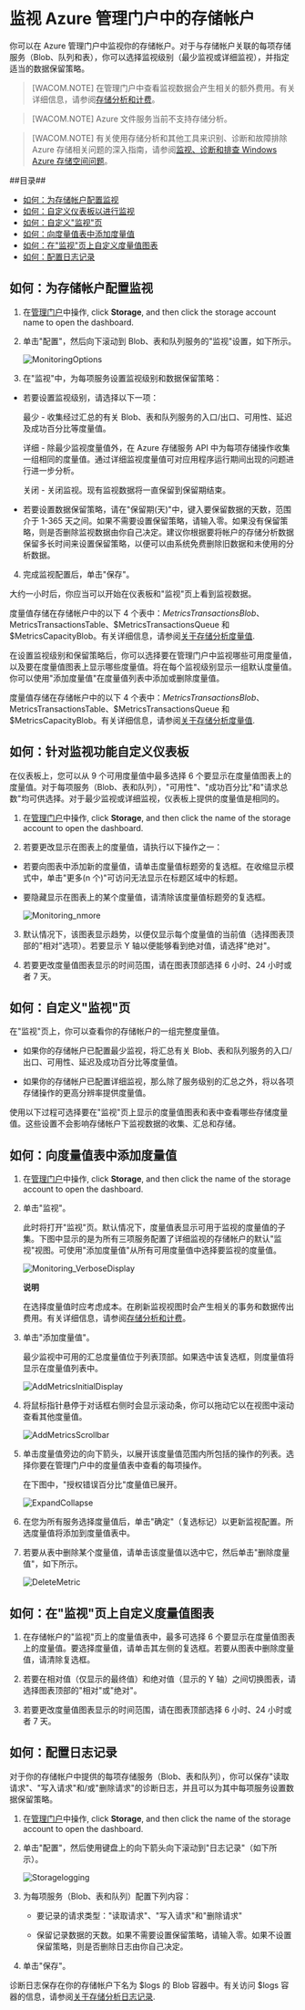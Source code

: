 <properties linkid="manage-services-how-to-monitor-a-storage-account" urlDisplayName="How to monitor" pageTitle="如何监视存储帐户 | Windows Azure" metaKeywords="Azure monitor storage accounts, storage account management portal, storage account dashboard, storage metrics table, storage metrics chart" description="了解如何使用管理门户在 Azure 中监视存储帐户。" metaCanonical="" services="storage" documentationCenter="" title="How To Monitor a Storage Account" authors="tamram" solutions="" manager="mbaldwin" editor="cgronlun" />
<tags ms.service="storage"
    ms.date="03/06/2015"
    wacn.date="04/11/2015"
    />



# <a id="createstorageaccount"></a>监视 Azure 管理门户中的存储帐户

你可以在 Azure 管理门户中监视你的存储帐户。对于与存储帐户关联的每项存储服务（Blob、队列和表），你可以选择监视级别（最少监视或详细监视），并指定适当的数据保留策略。 

> [WACOM.NOTE] 在管理门户中查看监视数据会产生相关的额外费用。有关详细信息，请参阅<a href="http://msdn.microsoft.com/zh-cn/library/windowsazure/hh360997.aspx">存储分析和计费</a>。 

> [WACOM.NOTE] Azure 文件服务当前不支持存储分析。

> [WACOM.NOTE] 有关使用存储分析和其他工具来识别、诊断和故障排除 Azure 存储相关问题的深入指南，请参阅[监视、诊断和排查 Windows Azure 存储空间问题](../storage-monitoring-diagnosing-troubleshooting)。


##目录##

* [如何：为存储帐户配置监视](#configurestoragemonitoring)
* [如何：自定义仪表板以进行监视](#customizestoragemonitoring)
* [如何：自定义"监视"页](#customizemonitorpage)
* [如何：向度量值表中添加度量值](#addmonitoringmetrics)
* [如何：在"监视"页上自定义度量值图表](#customizemetricschart)
* [如何：配置日志记录](#configurelogging)


<h2><a id="configurestoragemonitoring"></a>如何：为存储帐户配置监视</h2>

1. 在[管理门户](https://manage.windowsazure.cn)中操作, click **Storage**, and then click the storage account name to open the dashboard.

2. 单击"配置"，然后向下滚动到 Blob、表和队列服务的"监视"设置，如下所示。

	![MonitoringOptions](./media/storage-monitor-storage-account/Storage_MonitoringOptions.png)

3. 在"监视"中，为每项服务设置监视级别和数据保留策略：

-  若要设置监视级别，请选择以下一项：

      最少 - 收集经过汇总的有关 Blob、表和队列服务的入口/出口、可用性、延迟及成功百分比等度量值。

      详细 - 除最少监视度量值外，在 Azure 存储服务 API 中为每项存储操作收集一组相同的度量值。通过详细监视度量值可对应用程序运行期间出现的问题进行进一步分析。 

      关闭 - 关闭监视。现有监视数据将一直保留到保留期结束。

- 若要设置数据保留策略，请在"保留期(天)"中，键入要保留数据的天数，范围介于 1-365 天之间。如果不需要设置保留策略，请输入零。如果没有保留策略，则是否删除监视数据由你自己决定。建议你根据要将帐户的存储分析数据保留多长时间来设置保留策略，以便可以由系统免费删除旧数据和未使用的分析数据。

4. 完成监视配置后，单击"保存"。

大约一小时后，你应当可以开始在仪表板和"监视"页上看到监视数据。

度量值存储在存储帐户中的以下 4 个表中：$MetricsTransactionsBlob、$MetricsTransactionsTable、$MetricsTransactionsQueue 和 $MetricsCapacityBlob。有关详细信息，请参阅[关于存储分析度量值](http://msdn.microsoft.com/zh-cn/library/azure/hh343258.aspx).

在设置监视级别和保留策略后，你可以选择要在管理门户中监视哪些可用度量值，以及要在度量值图表上显示哪些度量值。将在每个监视级别显示一组默认度量值。你可以使用"添加度量值"在度量值列表中添加或删除度量值。

度量值存储在存储帐户中的以下 4 个表中：$MetricsTransactionsBlob、$MetricsTransactionsTable、$MetricsTransactionsQueue 和 $MetricsCapacityBlob。有关详细信息，请参阅[关于存储分析度量值](http://msdn.microsoft.com/zh-cn/library/windowsazure/hh343258.aspx).


<h2><a id="customizestoragemonitoring"></a>如何：针对监视功能自定义仪表板</h2>

在仪表板上，您可以从 9 个可用度量值中最多选择 6 个要显示在度量值图表上的度量值。对于每项服务（Blob、表和队列），"可用性"、"成功百分比"和"请求总数"均可供选择。对于最少监视或详细监视，仪表板上提供的度量值是相同的。

1. 在[管理门户](https://manage.windowsazure.cn)中操作, click **Storage**, and then click the name of the storage account to open the dashboard.

2. 若要更改显示在图表上的度量值，请执行以下操作之一：

- 若要向图表中添加新的度量值，请单击度量值标题旁的复选框。在收缩显示模式中，单击"更多(n 个)"可访问无法显示在标题区域中的标题。

- 要隐藏显示在图表上的某个度量值，请清除该度量值标题旁的复选框。

	![Monitoring_nmore](./media/storage-monitor-storage-account/storage_Monitoring_nmore.png)
  
3. 默认情况下，该图表显示趋势，以便仅显示每个度量值的当前值（选择图表顶部的"相对"选项）。若要显示 Y 轴以便能够看到绝对值，请选择"绝对"。

4. 若要更改度量值图表显示的时间范围，请在图表顶部选择 6 小时、24 小时或者 7 天。
     

<h2><a id="customizemonitorpage"></a>如何：自定义"监视"页</h2>

在"监视"页上，你可以查看你的存储帐户的一组完整度量值。 

- 如果你的存储帐户已配置最少监视，将汇总有关 Blob、表和队列服务的入口/出口、可用性、延迟及成功百分比等度量值。

- 如果你的存储帐户已配置详细监视，那么除了服务级别的汇总之外，将以各项存储操作的更高分辨率提供度量值。

使用以下过程可选择要在"监视"页上显示的度量值图表和表中查看哪些存储度量值。这些设置不会影响存储帐户下监视数据的收集、汇总和存储。

<h2><a id="addmonitoringmetrics"></a>如何：向度量值表中添加度量值</h2>


1. 在[管理门户](https://manage.windowsazure.cn)中操作, click **Storage**, and then click the name of the storage account to open the dashboard.

2. 单击"监视"。

	此时将打开"监视"页。默认情况下，度量值表显示可用于监视的度量值的子集。下图中显示的是为所有三项服务配置了详细监视的存储帐户的默认"监视"视图。可使用"添加度量值"从所有可用度量值中选择要监视的度量值。


	![Monitoring_VerboseDisplay](./media/storage-monitor-storage-account/Storage_Monitoring_VerboseDisplay.png)

	<div class="dev-callout"> 
	<b>说明</b>
	<p>在选择度量值时应考虑成本。在刷新监视视图时会产生相关的事务和数据传出费用。有关详细信息，请参阅<a href="http://msdn.microsoft.com/zh-cn/library/azure/hh360997.aspx">存储分析和计费</a>。</p>
</div>

3. 单击"添加度量值"。 

	最少监视中可用的汇总度量值位于列表顶部。如果选中该复选框，则度量值将显示在度量值列表中。 

	![AddMetricsInitialDisplay](./media/storage-monitor-storage-account/Storage_AddMetrics_InitialDisplay.png)
 
4. 将鼠标指针悬停于对话框右侧时会显示滚动条，你可以拖动它以在视图中滚动查看其他度量值。

	![AddMetricsScrollbar](./media/storage-monitor-storage-account/Storage_AddMetrics_Scrollbar.png)


5. 单击度量值旁边的向下箭头，以展开该度量值范围内所包括的操作的列表。选择你要在管理门户中的度量值表中查看的每项操作。

	在下图中，"授权错误百分比"度量值已展开。

	![ExpandCollapse](./media/storage-monitor-storage-account/Storage_AddMetrics_ExpandCollapse.png)


6. 在您为所有服务选择度量值后，单击"确定"（复选标记）以更新监视配置。所选度量值将添加到度量值表中。

7. 若要从表中删除某个度量值，请单击该度量值以选中它，然后单击"删除度量值"，如下所示。

	![DeleteMetric](./media/storage-monitor-storage-account/Storage_DeleteMetric.png)

<h2><a id="customizemetricschart"></a>如何：在"监视"页上自定义度量值图表</h2>

1. 在存储帐户的"监视"页上的度量值表中，最多可选择 6 个要显示在度量值图表上的度量值。要选择度量值，请单击其左侧的复选框。若要从图表中删除度量值，请清除复选框。

2. 若要在相对值（仅显示的最终值）和绝对值（显示的 Y 轴）之间切换图表，请选择图表顶部的"相对"或"绝对"。

3.	若要更改度量值图表显示的时间范围，请在图表顶部选择 6 小时、24 小时或者 7 天。



<h2><a id="configurelogging"></a>如何：配置日志记录</h2>

对于你的存储帐户中提供的每项存储服务（Blob、表和队列），你可以保存"读取请求"、"写入请求"和/或"删除请求"的诊断日志，并且可以为其中每项服务设置数据保留策略。

1. 在[管理门户](https://manage.windowsazure.cn)中操作, click **Storage**, and then click the name of the storage account to open the dashboard.

2. 单击"配置"，然后使用键盘上的向下箭头向下滚动到"日志记录"（如下所示）。

	![Storagelogging](./media/storage-monitor-storage-account/Storage_LoggingOptions.png)

 
3. 为每项服务（Blob、表和队列）配置下列内容：

	- 要记录的请求类型："读取请求"、"写入请求"和"删除请求"

	- 保留记录数据的天数。如果不需要设置保留策略，请输入零。如果不设置保留策略，则是否删除日志由你自己决定。

4. 单击"保存"。

诊断日志保存在你的存储帐户下名为 $logs 的 Blob 容器中。有关访问 $logs 容器的信息，请参阅[关于存储分析日志记录](http://msdn.microsoft.com/zh-cn/library/azure/hh343262.aspx).
<!--HONumber=41-->
